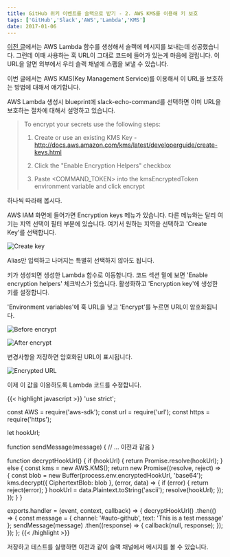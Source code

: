 ```yaml
---
title: GitHub 위키 이벤트를 슬랙으로 받기 - 2. AWS KMS를 이용해 키 보호
tags: ['GitHub','Slack','AWS','Lambda','KMS']
date: 2017-01-06
---
```


<a href='{{< relref "tech/2017-01-05-1-github-wiki-to-slack-setting-aws-lambda" >}}'>이전 글</a>에서는
AWS Lambda 함수를 생성해서 슬랙에 메시지를 보내는데 성공했습니다.
그런데 이때 사용하는 훅 URL이 그대로 코드에 들어가 있는게 마음에 걸립니다.
이 URL을 알면 외부에서 우리 슬랙 채널에 스팸을 보낼 수 있습니다.

이번 글에서는 AWS KMS(Key Management Service)를 이용해서 이 URL을 보호하는 방법에 대해서 얘기합니다.

AWS Lambda 생성시 blueprint에 slack-echo-command를 선택하면 이미 URL을 보호하는 절차에 대해서 설명하고 있습니다.

> To encrypt your secrets use the following steps:
>
> 1. Create or use an existing KMS Key - http://docs.aws.amazon.com/kms/latest/developerguide/create-keys.html
>
> 2. Click the "Enable Encryption Helpers" checkbox
>
> 3. Paste <COMMAND_TOKEN> into the kmsEncryptedToken environment variable and click encrypt

하나씩 따라해 봅시다.

AWS IAM 화면에 들어가면 Encryption keys 메뉴가 있습니다.
다른 메뉴와는 달리 여기는 지역 선택이 필터 부분에 있습니다. 여기서 원하는 지역을 선택하고 'Create Key'를 선택합니다.

![Create key](/img/ko/tech/2017-01-06-1-01.jpg)

Alias만 입력하고 나머지는 특별히 선택하지 않아도 됩니다.

키가 생성되면 생성한 Lambda 함수로 이동합니다.
코드 섹션 밑에 보면 'Enable encryption helpers' 체크박스가 있습니다.
활성화하고 'Encryption key'에 생성한 키를 설정합니다.

'Environment variables'에 훅 URL을 넣고 'Encrypt'를 누르면 URL이 암호화됩니다.

![Before encrypt](/img/ko/tech/2017-01-06-1-02.jpg)

![After encrypt](/img/ko/tech/2017-01-06-1-03.jpg)

변경사항을 저장하면 암호화된 URL이 표시됩니다.

![Encrypted URL](/img/ko/tech/2017-01-06-1-04.jpg)

이제 이 값을 이용하도록 Lambda 코드를 수정합니다.

{{< highlight javascript >}}
'use strict';

const AWS = require('aws-sdk');
const url = require('url');
const https = require('https');

let hookUrl;

function sendMessage(message) {
  // ... 이전과 같음
}

function decryptHookUrl() {
  if (hookUrl) {
    return Promise.resolve(hookUrl);
  } else {
    const kms = new AWS.KMS();
    return new Promise((resolve, reject) => {
      const blob = new Buffer(process.env.encryptedHookUrl, 'base64');
      kms.decrypt({ CiphertextBlob: blob }, (error, data) => {
        if (error) {
          return reject(error);
        }
        hookUrl = data.Plaintext.toString('ascii');
        resolve(hookUrl);
      });
    });
  }
}

exports.handler = (event, context, callback) => {
  decryptHookUrl()
  .then(() => {
    const message = {
      channel: '#auto-github',
      text: 'This is a test message'
    };
    sendMessage(message)
    .then((response) => {
      callback(null, response);
    });
  });
};
{{< /highlight >}}

저장하고 테스트를 실행하면 이전과 같이 슬랙 채널에서 메시지를 볼 수 있습니다.

